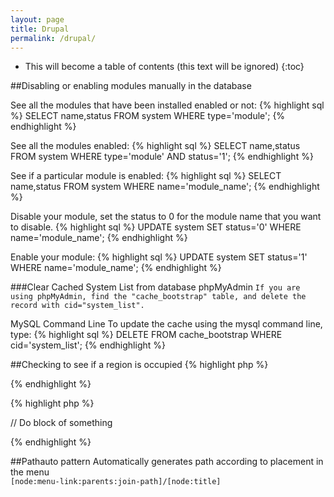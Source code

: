 ```yaml
---
layout: page
title: Drupal
permalink: /drupal/
---
```


* This will become a table of contents (this text will be ignored)
{:toc}


##Disabling or enabling modules manually in the database <a id="disable-modules"></a>

See all the modules that have been installed enabled or not:
{% highlight sql %}
SELECT name,status FROM system WHERE type='module';
{% endhighlight %}

See all the modules enabled:
{% highlight sql %}
SELECT name,status FROM system WHERE type='module' AND status='1';
{% endhighlight %}

See if a particular module is enabled:
{% highlight sql %}
SELECT name,status FROM system WHERE name='module_name';
{% endhighlight %}

Disable your module, set the status to 0 for the module name that you want to disable.
{% highlight sql %}
UPDATE system SET status='0' WHERE name='module_name';
{% endhighlight %}

Enable your module:
{% highlight sql %}
UPDATE system SET status='1' WHERE name='module_name';
{% endhighlight %}

###Clear Cached System List from database<a id="clear-cache-systemed-list"></a>
phpMyAdmin
`If you are using phpMyAdmin, find the "cache_bootstrap" table, and delete the record with cid="system_list".`

MySQL Command Line
To update the cache using the mysql command line, type:
{% highlight sql %}
DELETE FROM cache_bootstrap WHERE cid='system_list';
{% endhighlight %}

##Checking to see if a region is occupied
{% highlight php %}
<?php
  if($page['sidebar_first']) {
    // do something
  }
?>
{% endhighlight %}

{% highlight php %}
<?php if($page['hero']): ?>
// Do block of something
<?php endif; ?>
{% endhighlight %}

##Pathauto pattern
Automatically generates path according to placement in the menu   
`[node:menu-link:parents:join-path]/[node:title]`